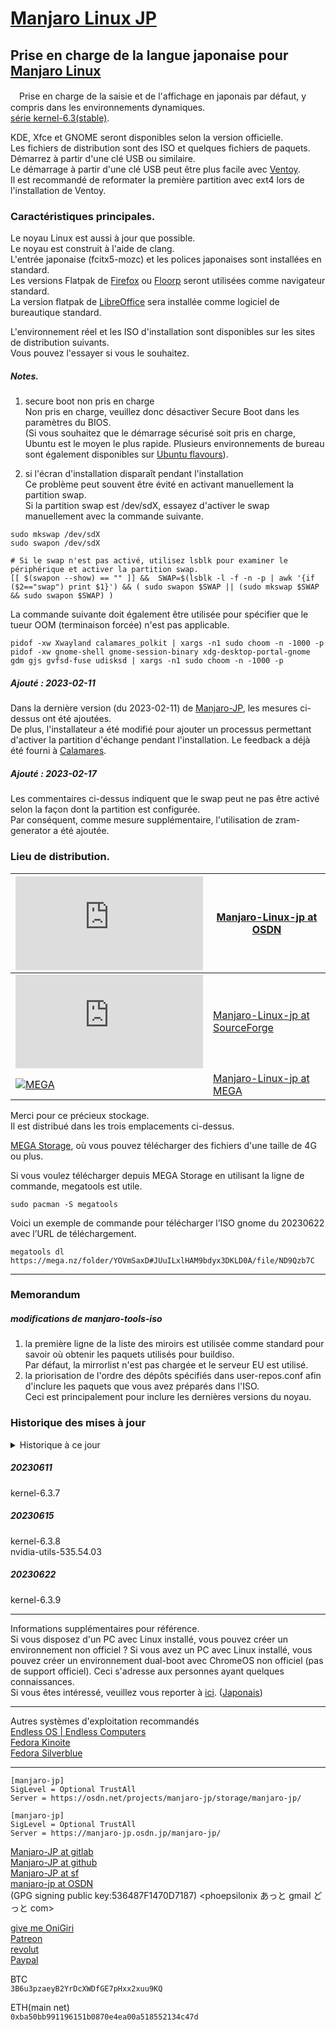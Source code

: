 # [Manjaro Linux JP](https://sourceforge.net/projects/manjaro-jp/)

## Prise en charge de la langue japonaise pour [Manjaro Linux](https://manjaro.org/)
　Prise en charge de la saisie et de l'affichage en japonais par défaut, y compris dans les environnements dynamiques.  
[série kernel-6.3(stable)](https://kernel.org/).

KDE, Xfce et GNOME seront disponibles selon la version officielle.  
Les fichiers de distribution sont des ISO et quelques fichiers de paquets.  
Démarrez à partir d'une clé USB ou similaire.   
Le démarrage à partir d'une clé USB peut être plus facile avec [Ventoy](https://ventoy.net/).  
Il est recommandé de reformater la première partition avec ext4 lors de l'installation de Ventoy.

### Caractéristiques principales.
Le noyau Linux est aussi à jour que possible.  
Le noyau est construit à l'aide de clang.  
L'entrée japonaise (fcitx5-mozc) et les polices japonaises sont installées en standard.  
Les versions Flatpak de [Firefox](https://www.mozilla.org/ja/firefox/browsers/) ou [Floorp](https://floorp.ablaze.one/) seront utilisées comme navigateur standard.  
La version flatpak de [LibreOffice](https://ja.libreoffice.org) sera installée comme logiciel de bureautique standard.

L'environnement réel et les ISO d'installation sont disponibles sur les sites de distribution suivants.  
Vous pouvez l'essayer si vous le souhaitez.

##### Notes.
1. secure boot non pris en charge  
Non pris en charge, veuillez donc désactiver Secure Boot dans les paramètres du BIOS.  
(Si vous souhaitez que le démarrage sécurisé soit pris en charge, Ubuntu est le moyen le plus rapide. Plusieurs environnements de bureau sont également disponibles sur [Ubuntu flavours](https://ubuntu.com/desktop/flavours)).

2. si l'écran d'installation disparaît pendant l'installation  
Ce problème peut souvent être évité en activant manuellement la partition swap.  
Si la partition swap est /dev/sdX, essayez d'activer le swap manuellement avec la commande suivante.

```
sudo mkswap /dev/sdX
sudo swapon /dev/sdX
```
```
# Si le swap n'est pas activé, utilisez lsblk pour examiner le périphérique et activer la partition swap.
[[ $(swapon --show) == "" ]] &&  SWAP=$(lsblk -l -f -n -p | awk '{if ($2=="swap") print $1}') && ( sudo swapon $SWAP || (sudo mkswap $SWAP && sudo swapon $SWAP) )
```
La commande suivante doit également être utilisée pour spécifier que le tueur OOM (terminaison forcée) n'est pas applicable.
```
pidof -xw Xwayland calamares_polkit | xargs -n1 sudo choom -n -1000 -p
pidof -xw gnome-shell gnome-session-binary xdg-desktop-portal-gnome gdm gjs gvfsd-fuse udisksd | xargs -n1 sudo choom -n -1000 -p
```

##### Ajouté : 2023-02-11  
Dans la dernière version (du 2023-02-11) de [Manjaro-JP](https://sourceforge.net/projects/manjaro-jp/), les mesures ci-dessus ont été ajoutées.  
De plus, l'installateur a été modifié pour ajouter un processus permettant d'activer la partition d'échange pendant l'installation.
Le feedback a déjà été fourni à [Calamares](https://github.com/calamares/calamares/pull/2102/commits/79d796a437ad039745147c62a652035d4cd882fe).

##### Ajouté : 2023-02-17  
Les commentaires ci-dessus indiquent que le swap peut ne pas être activé selon la façon dont la partition est configurée.  
Par conséquent, comme mesure supplémentaire, l'utilisation de zram-generator a été ajoutée.

### Lieu de distribution.
[![OSDN](https://osdn.net/sflogo.php?group_id=14185&type=1)](https://osdn.net/projects/manjaro-jp/) | [Manjaro-Linux-jp at OSDN](https://osdn.net/projects/manjaro-jp/)  
---|---  
[![SourceForge](https://sourceforge.net/sflogo.php?group_id=66882&type=5)](https://sourceforge.net/projects/manjaro-jp/) | [Manjaro-Linux-jp at SourceForge](https://sourceforge.net/projects/manjaro-jp/)  
[![MEGA](https://mega.nz/favicon.ico)](https://mega.nz/folder/YOVmSaxD#JUuILxlHAM9bdyx3DKLD0A) | [Manjaro-Linux-jp at MEGA](https://mega.nz/folder/YOVmSaxD#JUuILxlHAM9bdyx3DKLD0A)

Merci pour ce précieux stockage.  
Il est distribué dans les trois emplacements ci-dessus.

[MEGA Storage](https://mega.nz/storage/aff=gVLIePn4Hy0), où vous pouvez télécharger des fichiers d'une taille de 4G ou plus.

Si vous voulez télécharger depuis MEGA Storage en utilisant la ligne de commande, megatools est utile.
```
sudo pacman -S megatools
```
Voici un exemple de commande pour télécharger l’ISO gnome du 20230622 avec l’URL de téléchargement.
```
megatools dl https://mega.nz/folder/YOVmSaxD#JUuILxlHAM9bdyx3DKLD0A/file/ND9Qzb7C
```

---
### Memorandum
##### modifications de manjaro-tools-iso
1. la première ligne de la liste des miroirs est utilisée comme standard pour savoir où obtenir les paquets utilisés pour buildiso.  
Par défaut, la mirrorlist n'est pas chargée et le serveur EU est utilisé.
2. la priorisation de l'ordre des dépôts spécifiés dans user-repos.conf afin d'inclure les paquets que vous avez préparés dans l'ISO.  
Ceci est principalement pour inclure les dernières versions du noyau.

### Historique des mises à jour
<details><summary>Historique à ce jour</summary>.

##### 20220401
kernel-5.17.1 (construction clang).  
Le paquet linux517-broadcom-wl,linux517-zfs a également été construit et ajouté.  
Voir [gitlab](https://gitlab.com/phoepsilonix/Manjaro-jp) et [Packages folder](https://gitlab.com/phoepsilonix/) pour les détails des modifications apportées au paquet broadcom-wl-dkms et d'autres informations. Manjaro-jp/-/tree/main/Packages/broadcom-wl-dkms).

##### 20220408
Le seul navigateur standard est [Vivaldi](https://vivaldi.com/).  
Vous êtes bien sûr libre de passer à tout autre navigateur.  
Les valeurs par défaut de GRUB au démarrage pour les environnements vivants ont été modifiées pour le Japon.

##### 20220411
Correction de bogues dans la mise à jour du paquet.  
Ajout de polices japonaises.  
Polices Morisawa BIZ UD [Morisawa BIZ UD Mincho](https://www.morisawa.co.jp/about/news/6706), [Morisawa BIZ UD Mincho](https://www.morisawa.co.jp/about/news/6706) et [Morisawa BIZ UD Mincho](https://www.morisawa.co.jp/about/news/6706), qui ont été [publiées sous la licence SIL OFL](https://www.morisawa.co.jp/) par [Morisawa Inc. Morisawa BIZ UD Mincho](https://github.com/googlefonts/morisawa-biz-ud-mincho) et [Morisawa BIZ UD Gothic](https://github.com/googlefonts/). morisawa-biz-ud-gothic) sont préinstallées.  
Les polices sont incluses telles qu'elles sont publiées sur Github. Il inclut également le fichier de licence, etc. (Je l'ai également construit moi-même et n'ai trouvé aucune différence dans les binaires).
Pour plus d'informations, voir le site original ci-dessus ou la documentation Github.  
Support [Morisawa BIZ+ font](https://www.morisawa.co.jp/products/fonts/bizplus/lineup/).

##### 20220413
Enregistrer le paquet de polices Morisawa BIZ UD auprès de l'AUR.

##### 20220414
Mise à jour vers kernel-5.17.3.

##### 20220421
Mise à jour vers kernel-5.17.4.

##### 20220422
Entrée japonaise changée en fcitx5-mozc.

##### 20220424
Clavier japonais et Mozc activés en standard.

##### 20220428
Noyau-5.17.5

##### 20220510
Noyau-5.17.6

##### 20220513
Environnement de bureau GNOME mis à jour vers GNOME42.

##### 20220517
kernel-5.17.8

##### 20220519
kernel-5.17.9

##### 20220526
Noyau-5.17.11

##### 20220527
Mise à jour de la version du pilote nvidia à 515.43.04.
Ajout de la série kernel-5.18.

##### 20220531
kernel-5.17.12
kernel-5.18.1

##### 20220607
Noyau-5.17.13
kernel-5.18.2

##### 20220608
Changements relatifs aux logiciels de bureautique  
La sélection des logiciels de bureautique dans l'installateur a été supprimée.  
Principalement pour réduire l'encombrement, la sélection des logiciels de bureautique dans le programme d'installation a été supprimée et le logiciel de bureautique standard installé est passé de onlyoffice-desktopeditor à libreoffice-fresh.

##### 20220611
kernel-5.17.14  
kernel-5.18.3  
Mise à jour de la version du pilote nvidia à 515.48.07.  
Correction de virtualbox-host-dkms pour construire sur linux518.  
Ajout du paquet nginx-quic et d'autres paquets au dépôt manjaro-jp, bien que non inclus dans l'ISO.  
Inclusion du dépôt manjaro-jp dans pacman.conf.

##### 20220614
Correction de bogues dans l'installateur.  
Changement d'éditeur de gedit à gnome-text-editor dans la version GNOME.

##### 20220619
kernel-5.18.5

##### 20220624
kernel-5.18.6  
Passage de manjaro-pulse, lié à l'audio, à manjaro-pipewire.

##### 20220627
kernel-5.18.7

##### 20220630
kernel-5.18.8  
nvidia-utils 515.57

##### 20220703
noyau-5.18.9

##### 20220706
Activation de cups-browsed.  
Ajout du paquet ipp-usb.

##### 20220709
kernel-5.18.10

##### 20220714
kernel-5.18.11

##### 20220716
kernel-5.18.12

##### 20220725
kernel-5.18.14

##### 20220731
kernel-5.18.15

##### 20220805
kernel-5.18.16  
nvidia-utils 515.65

##### 20220812
kernel-5.18.17

##### 20220819
kernel-5.18.18

##### 20220823
kernel-5.18.19

##### 20220827
kernel-5.19.4

##### 20220902
kernel-5.19.6

##### 20220907
kernel-5.19.7

##### 20220910
kernel-5.19.8

##### 20220917
kernel-5.19.9

##### 20220922
kernel-5.19.10

##### 20220925
kernel-5.19.11  
nvidia-utils 515.76

##### 20221003
kernel-5.19.12

##### 20221006
kernel-5.19.14

##### 20221013
kernel-5.19.15  
nvidia-utils 520.56.06

##### 20221016
kernel-5.19.16  
nvidia-utils 520.56.06-2

##### 20221025
kernel-6.0.3  
Le navigateur standard a été modifié en [Floorp](https://floorp.ablaze.one/).

##### 20221105
kernel-6.0.7  
mkinitcpio-32-2

##### 20221112
Version Flatpak de [Firefox](https://www.mozilla.org/ja/firefox/browsers/) ou [Floorp](https://floorp.ablaze.one/) comme navigateur standard.  
kernel-6.0.8

##### 20221118
kernel-6.0.9

##### 20221128
kernel-6.0.10  
LibreOffice a été changé pour la version flatpak.  
Le clavier par défaut de fcitx5 a été modifié en japonais (Kana 86).  
Changement de la police par défaut de gnome-terminal en FirgeNerd Console.  
Les polices suivantes ont été préinstallées.  
[Firge : police de programmation Firge (Firge), un composite de Fira Mono et Gen Shin Gothic](https://github.com/yuru7/Firge)  
[HackGen : police de programmation combinant Hack et Genju Gothic Hakugen (HackGen)](https://github.com/yuru7/HackGen)

##### 20221206
kernel-6.0.11

##### 20221210
kernel-6.0.12

##### 20221215
kernel-6.0.13

##### 20221220
kernel-6.0.14

##### 20221224
kernel-6.0.15

##### 20230101
kernel-6.1.2

##### 20230107
kernel-6.1.3  
nvidia-utils 525.78.01

##### 20230108
kernel-6.1.4

##### 20230113
kernel-6.1.5

##### 20230116
kernel-6.1.6

##### 20230120
kernel-6.1.7  
nvidia-utils 525.85.05

##### 20230127
manjaro-release 22.0.1  
kernel-6.1.8  
nvidia-utils 525.85.05

##### 20230204
manjaro-release 22.0.2  
kernel-6.1.9

##### 20230210
kernel-6.1.11  
nvidia-utils 525.89.02  
L'URL du dépôt pour Manjaro-jp a changé.  
(De OSDN à OSDN Web. Peut être temporaire).  
Les fichiers ISO sont distribués sur [SourceForge](https://sourceforge.net/projects/manjaro-jp/).  
Quelques modifications à l'installateur de Calamares.  
(Réduit le nombre de cas où l'installateur est obligé de se terminer sous une charge élevée).   

##### 20230214
manjaro-release 22.0.3  

##### 20230217
kernel-6.1.12

##### 20230223
manjaro-release 22.0.4  
kernel-6.2

##### 20230227
kernel-6.2.1  
zram-generator

##### 20230304
kernel-6.2.2  

##### 20230306
sway

##### 20230315
kernel-6.2.6  
[fcitx5-mozc-with-jp-dict](https://aur.archlinux.org/packages/fcitx5-mozc-with-jp-dict)

##### 20230318
manjaro-release 22.0.5  
kernel-6.2.7  

* Nous avons temporairement publié un paquetage dont le fonctionnement n'a pas été entièrement testé.  
Veuillez essayer de réinstaller le paquet distribué par la distribution officielle de Manjaro avec la commande suivante.
```
sudo pacman-static -S core/curl
```

##### 20230324
kernel-6.2.8

##### 20230401
kernel-6.2.9

##### 20230407
kernel-6.2.10

##### 20230414
kernel-6.2.11

##### 20230422
kernel-6.2.12

##### 20230427
kernel-6.2.13

##### 20230503
kernel-6.2.14

##### 20230513
kernel-6.2.15

##### 20230518
kernel-6.2.16

##### 20230525
kernel-6.1.30

##### 20230607
kernel-6.1.32
</details>

##### 20230611
kernel-6.3.7

##### 20230615
kernel-6.3.8  
nvidia-utils-535.54.03

##### 20230622
kernel-6.3.9  


---
Informations supplémentaires pour référence.  
Si vous disposez d'un PC avec Linux installé, vous pouvez créer un environnement non officiel ? Si vous avez un PC avec Linux installé, vous pouvez créer un environnement dual-boot avec ChromeOS non officiel (pas de support officiel). Ceci s'adresse aux personnes ayant quelques connaissances.  
Si vous êtes intéressé, veuillez vous reporter à [ici](https://github.com/sebanc/brunch/blob/master/install-with-linux.md). ([Japonais](https://phoepsilonix.love/linux%E3%81%A8chromeos%E3%81%AE%E3%83%87%E3%83%A5%E3%82%A2%E3%83%AB%E3%83%96%E3%83%BC%E3%83%88%E7%92%B0%E5%A2%83%E3%82%92%E6%A7%8B%E7%AF%89%E3%81%97%E3%81%BE%E3%81%97%E3%82%87%E3%81%86%E3%80%82))

---
Autres systèmes d'exploitation recommandés  
[Endless OS | Endless Computers](https://endlessos.com/)  
[Fedora Kinoite](https://kinoite.fedoraproject.org/ja/)  
[Fedora Silverblue](https://getfedora.org/ja/silverblue/)  

---
```
[manjaro-jp]
SigLevel = Optional TrustAll
Server = https://osdn.net/projects/manjaro-jp/storage/manjaro-jp/
```
```
[manjaro-jp]
SigLevel = Optional TrustAll
Server = https://manjaro-jp.osdn.jp/manjaro-jp/
```
[Manjaro-JP at gitlab](https://gitlab.com/phoepsilonix/Manjaro-jp/)  
[Manjaro-JP at github](https://github.com/phoepsilonix/Manjaro-jp/)  
[Manjaro-JP at sf](https://sourceforge.net/projects/manjaro-jp/)  
[manjaro-jp at OSDN](https://osdn.net/projects/manjaro-jp/)  
(GPG signing public key:536487F1470D7187) <phoepsilonix あっと gmail どっと com>  

[give me OniGiri](https://www.buymeacoffee.com/phoepsilonix)  
[Patreon](https://patreon.com/user?u=87853674&utm_medium=clipboard_copy&utm_source=copyLink&utm_campaign=creatorshare_creator&utm_content=join_link)  
[revolut](https://revolut.me/phoepsilonix)  
[Paypal](https://paypal.me/phoepsilonix)  

BTC  
```3B6u3pzaeyB2YrDcXWDfGE7pHxx2xuu9KQ```

ETH(main net)  
```0xba50bb991196151b0870e4ea00a518552134c47d```
